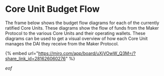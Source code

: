 # Core Unit Budget Flow

The frame below shows the budget flow diagrams for each of the currently ratified Core Units. These diagrams show the flow of funds from the Maker Protocol to the various Core Units and their operating wallets. These diagrams can be used to get a visual overview of how each Core Unit manages the DAI they receive from the Maker Protocol.


{% embed url="https://miro.com/app/board/uXjVOwW_Q3M=/?share_link_id=281626060276" %}

$eof$